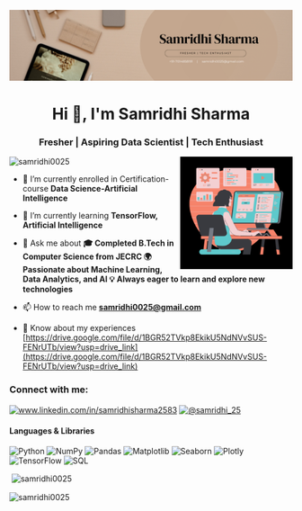 ![logo](https://github.com/samridhi0025/samridhi0025/blob/main/banner.png)
<h1 align="center">Hi 👋, I'm Samridhi Sharma</h1>
<h3 align="center">Fresher | Aspiring Data Scientist | Tech Enthusiast</h3>
<img align ="right" alt ="coding" width = "200" src="https://github.com/samridhi0025/samridhi0025/blob/main/img.png">

<p align="left"> <img src="https://komarev.com/ghpvc/?username=samridhi0025&label=Profile%20views&color=0e75b6&style=flat" alt="samridhi0025" /> </p>

- 🔭 I’m currently enrolled in Certification-course **Data Science-Artificial Intelligence**

- 🌱 I’m currently learning **TensorFlow, Artificial Intelligence**

- 💬 Ask me about **🎓 Completed B.Tech in Computer Science from JECRC 🌍 Passionate about Machine Learning, Data Analytics, and AI 💡 Always eager to learn and explore new technologies**

- 📫 How to reach me **samridhi0025@gmail.com**

- 📄 Know about my experiences [https://drive.google.com/file/d/1BGR52TVkp8EkikU5NdNVvSUS-FENrUTb/view?usp=drive_link](https://drive.google.com/file/d/1BGR52TVkp8EkikU5NdNVvSUS-FENrUTb/view?usp=drive_link)

<h3 align="left">Connect with me:</h3>
<p align="left">
<a href="https://www.linkedin.com/in/samridhi2583/" target="blank"><img align="center" src="https://raw.githubusercontent.com/rahuldkjain/github-profile-readme-generator/master/src/images/icons/Social/linked-in-alt.svg" alt="www.linkedin.com/in/samridhisharma2583" height="30" width="40" /></a>
<a href="https://www.hackerearth.com/@samridhi_25" target="blank"><img align="center" src="https://raw.githubusercontent.com/rahuldkjain/github-profile-readme-generator/master/src/images/icons/Social/hackerearth.svg" alt="@samridhi_25" height="30" width="40" /></a>
</p>

#### Languages & Libraries
<p align="left">
  <img src="https://img.shields.io/badge/Python-3776AB?style=for-the-badge&logo=python&logoColor=white" alt="Python" width="100" height="30"/>
  <img src="https://img.shields.io/badge/NumPy-013243?style=for-the-badge&logo=numpy&logoColor=white" alt="NumPy" width="100" height="30"/>
  <img src="https://img.shields.io/badge/Pandas-150458?style=for-the-badge&logo=pandas&logoColor=white" alt="Pandas" width="100" height="30"/>
  <img src="https://img.shields.io/badge/Matplotlib-0077B5?style=for-the-badge&logo=matplotlib&logoColor=white" alt="Matplotlib" width="100" height="30"/>
  <img src="https://img.shields.io/badge/Seaborn-9E5D6A?style=for-the-badge&logo=seaborn&logoColor=white" alt="Seaborn" width="100" height="30"/>
  <img src="https://img.shields.io/badge/Plotly-3E5C5B?style=for-the-badge&logo=plotly&logoColor=white" alt="Plotly" width="100" height="30"/>
  <img src="https://img.shields.io/badge/TensorFlow-FF6F00?style=for-the-badge&logo=tensorflow&logoColor=white" alt="TensorFlow" width="100" height="30"/>
  <img src="https://img.shields.io/badge/SQL-005C84?style=for-the-badge&logo=postgresql&logoColor=white" alt="SQL" width="100" height="30"/>
</p>

<p>&nbsp;<img align="center" src="https://github-readme-stats.vercel.app/api?username=samridhi0025&show_icons=true&locale=en" alt="samridhi0025" /></p>

<p><img align="center" src="https://github-readme-stats.vercel.app/api/top-langs?username=samridhi0025&show_icons=true&locale=en&layout=compact" alt="samridhi0025" /></p>

